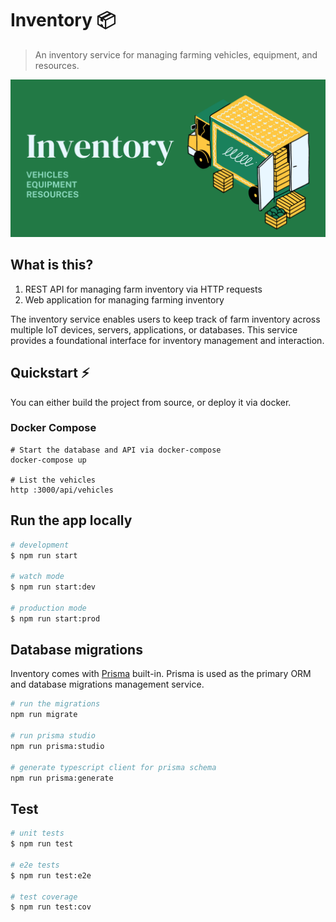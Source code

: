 # Inventory 📦

> An inventory service for managing farming vehicles, equipment, and resources.

![logo](./logo.png)

## What is this?

1. REST API for managing farm inventory via HTTP requests
2. Web application for managing farming inventory

The inventory service enables users to keep track of farm inventory across multiple IoT devices, servers, applications, or databases. This service provides a foundational interface for inventory management and interaction.

## Quickstart ⚡

You can either build the project from source, or deploy it via docker.

### Docker Compose

```shell
# Start the database and API via docker-compose
docker-compose up

# List the vehicles
http :3000/api/vehicles
```

## Run the app locally

```bash
# development
$ npm run start

# watch mode
$ npm run start:dev

# production mode
$ npm run start:prod
```

## Database migrations

Inventory comes with [Prisma](https://www.prisma.io/) built-in. Prisma is used as the primary ORM and database migrations management service.

```bash
# run the migrations
npm run migrate

# run prisma studio
npm run prisma:studio

# generate typescript client for prisma schema
npm run prisma:generate
```

## Test

```bash
# unit tests
$ npm run test

# e2e tests
$ npm run test:e2e

# test coverage
$ npm run test:cov
```
